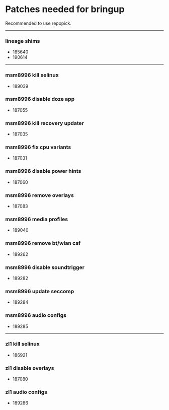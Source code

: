 # Patches needed for bringup

Recommended to use repopick.

-----
### lineage shims
- 185640
- 190614
-----
### msm8996 kill selinux
- 189039
### msm8996 disable doze app
- 187055
### msm8996 kill recovery updater
- 187035
### msm8996 fix cpu variants
- 187031
### msm8996 disable power hints
- 187060
### msm8996 remove overlays
- 187083
### msm8996 media profiles
- 189040
### msm8996 remove bt/wlan caf
- 189262
### msm8996 disable soundtrigger
- 189282
### msm8996 update seccomp
- 189284
### msm8996 audio configs
- 189285
-----
### zl1 kill selinux
- 186921
### zl1 disable overlays
- 187080
### zl1 audio configs
- 189286

